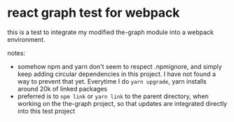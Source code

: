 # react graph test for webpack

this is a test to integrate my modified the-graph module into a webpack environment.

notes:
- somehow npm and yarn don't seem to respect .npmignore, and simply keep adding circular dependencies in this project. I have not found a way to prevent that yet. Everytime I do `yarn upgrade`, yarn installs around 20k of linked packages
- preferred is to `npm link` or `yarn link` to the parent directory, when working on the the-graph project, so that updates are integrated directly into this test project

